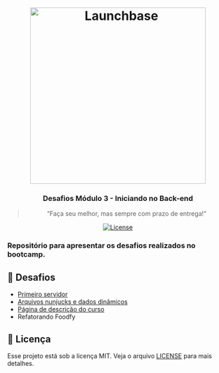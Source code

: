 <h1 align="center">
    <img alt="Launchbase" src="https://storage.googleapis.com/golden-wind/bootcamp-launchbase/logo.png" width="400px" />
</h1>

<h3 align="center">
  Desafios Módulo 3 - Iniciando no Back-end
</h3>

<blockquote align="center">“Faça seu melhor, mas sempre com prazo de entrega!”</blockquote>

<p align="center">

  <a href="LICENSE" >
    <img alt="License" src="https://img.shields.io/badge/license-MIT-%23F8952D">
  </a>

</p>

<h3>Repositório para apresentar os desafios realizados no bootcamp.<h3>
  
## :rocket: Desafios

- [Primeiro servidor](/03-1-primeiro-servidor)
- [Arquivos nunjucks e dados dinâmicos](/03-2-arquivos-nunjucks-e-dados-din%C3%A2micos)
- [Página de descrição do curso](/03-3-pagina-de-descricao-do-curso)
- Refatorando Foodfy

## :memo: Licença

Esse projeto está sob a licença MIT. Veja o arquivo [LICENSE](/LICENSE) para mais detalhes.
